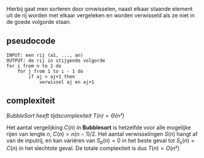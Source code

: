 Hierbij gaat men sorteren door omwisselen, naast elkaar staande element uit de rij worden met elkaar vergeleken en worden verwisseld als ze niet in de goede volgorde staan. 

## pseudocode

```
INPUT: een rij (a1, ..., an)
OUTPUT: de rij in stijgende volgorde
for i from n to 2 do
	for j from 1 to i - 1 do 
		if aj > aj+1 then 
			verwissel aj en aj+1
```


## complexiteit

_BubbleSort heeft tijdscomplexiteit $T(n) = \Theta(n²)$_

Het aantal vergelijking $C(n)$ in **Bubblesort** is hetzelfde voor alle mogelijke rijen van lengte $n$, 
$C(n) = n(n-1)/2$. Het aantal verwisselingen $S(n)$ hangt af van de inputrij, en kan variëren van $S_{b}(n) = 0$ in het beste geval tot $S_{s}(n) = C(n)$ in het slechtste geval. De totale complexiteit is dus $T(n) = O(n²)$ 
